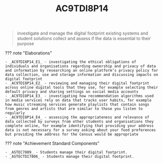 ﻿---
backlinks:
- title: DIG071A-2024
  url: /sense/Teaching/Implementation/2024/DIG071A/DIG071A-2024.html
- title: Learning Areas
  url: /sense/Teaching/Curriculum/v9/v9-learning-areas.html
tags: australian-curriculum
title: AC9TDI8P14
type: note
---
> investigate and manage the digital footprint existing systems and student solutions collect and assess if the data is essential to their purpose

??? note "Elaborations"

	- _AC9TDI8P14_E1_ - investigating the ethical obligations of individuals and organisations regarding ownership and privacy of data and information by researching an online platform’s privacy policy for data collection, use and storage information and discussing impacts on digital footprint
	- _AC9TDI8P14_E2_ - reviewing and managing their digital footprint across online digital tools that they use, for example selecting their default privacy and sharing settings on social media accounts
	- _AC9TDI8P14_E3_ - investigating how recommendation algorithms used in media services rely on data that tracks user habits, for example how music streaming services generate playlists that contain songs from genres and artists that are similar to those you listen to regularly
	- _AC9TDI8P14_E4_ - assessing the appropriateness and relevance of data collected by surveys from other students and organisations they complete online, for example identifying that providing your address data is not necessary for a survey asking about your food preferences but providing the address for the Census would be appropriate
??? note "Achievement Standard Components"

	- _ASTEC7809_ - Students manage their digital footprint.
	- _ASTECTDI7806_ - Students manage their digital footprint.